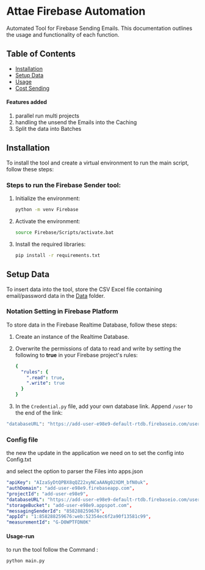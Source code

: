 #  Attae Firebase Automation

Automated Tool for Firebase Sending Emails. This documentation outlines the usage and functionality of each function.

## Table of Contents

- [Installation](#installation)
- [Setup Data](#setup-data)
- [Usage](#usage)
- [Cost Sending](#cost-sending)


#### Features added 

1. parallel run multi projects
2. handling the unsend the Emails into the Caching 
3. Split the data into Batches 

## Installation

To install the tool and create a virtual environment to run the main script, follow these steps:

### Steps to run the Firebase Sender tool:

1. Initialize the environment:

    ```bash
    python -m venv Firebase
    ```

2. Activate the environment:

    ```bash
    source Firebase/Scripts/activate.bat
    ```

3. Install the required libraries:

    ```bash
    pip install -r requirements.txt
    ```

## Setup Data

To insert data into the tool, store the CSV Excel file containing email/password data in the [Data](/Data) folder.

### Notation Setting in Firebase Platform

To store data in the Firebase Realtime Database, follow these steps:

1. Create an instance of the Realtime Database.

2. Overwrite the permissions of data to read and write by setting the following to **true** in your Firebase project's rules:

    ```yaml
    {
      "rules": {
        ".read": true,
        ".write": true
      }
    }
    ```

3. In the `Credential.py` file, add your own database link. Append `/user` to the end of the link:

```bash
"databaseURL": "https://add-user-e98e9-default-rtdb.firebaseio.com/users",
```


### Config file 
the new the update in the application we need on to set the config into Config.txt 

and select the option to parser the Files into apps.json 


```YAML
"apiKey": "AIzaSyDtQPBX8qQZ22xyNCaAANg02XDM_bfN0uk",
"authDomain": "add-user-e98e9.firebaseapp.com",
"projectId": "add-user-e98e9",
"databaseURL": "https://add-user-e98e9-default-rtdb.firebaseio.com/users",
"storageBucket": "add-user-e98e9.appspot.com",
"messagingSenderId": "858288259676",
"appId": "1:858288259676:web:52354ec6f2a90f13581c99",
"measurementId": "G-D0WPTFDN0K"
```


#### Usage-run

to run the tool follow the Command :

```bash 
python main.py
```

